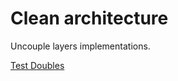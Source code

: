 # Clean architecture

Uncouple layers implementations.

[Test Doubles](https://martinfowler.com/bliki/TestDouble.html)